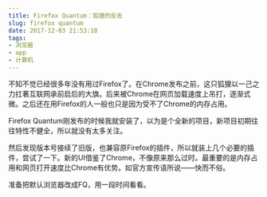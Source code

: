 ```yaml
---
title: Firefox Quantum：狐狸的反击
slug: firefox quantum
date: 2017-12-03 21:53:18
tags:
- 浏览器
- app
- 计算机
---
```

不知不觉已经很多年没有用过Firefox了。在Chrome发布之前，这只狐狸以一己之力扛著互联网承前启后的大旗。后来被Chrome在网页加载速度上吊打，逐渐式微。之后还在用Firefox的人一般也只是因为受不了Chrome的内存占用。

Firefox Quantum刚发布的时候我就安装了，以为是个全新的项目，新项目初期往往特性不健全，所以就没有太多关注。

然后发现版本号接续了旧版，也兼容原Firefox的插件，所以就装上几个必要的插件，尝试了一下。新的UI借鉴了Chrome，不像原来那么过时。最重要的是内存占用和网页打开速度比Chrome有优势。如官方宣传语所说——快而不俗。

准备把默认浏览器改成FQ，用一段时间看看。

